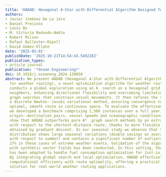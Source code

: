 ```yaml
---
title: 'HADAD: Hexagonal A-Star with Differential Algorithm Designed for Weather Routing'
authors:
- Javier Jiménez De La Jara
- Daniel Precioso
- Louis Bu
- M. Victoria Redondo-Neble
- Robert Milson
- Rafael Ballester-Ripoll
- David Gómez-Ullate
date: '2025-03-01'
publishDate: '2025-10-21T14:54:43.549228Z'
publication_types:
- article-journal
publication: '*Ocean Engineering*'
doi: 10.1016/j.oceaneng.2024.120050
abstract: We present HADAD (Hexagonal A-Star with Differential Algorithm Designed
  for weather routing), a novel optimization algorithm for weather routing. HADAD
  conducts a global exploration using an A  search on a hexagonal grid with higher-order
  neighbors, enhancing directional flexibility and overcoming limitations of traditional
  graph searches that constrain vessel movements. It then refines the solution using
  a discrete Newton--Jacobi variational method, ensuring convergence to a locally
  optimal, smooth route in continuous space. To evaluate the effectiveness of HADAD,
  we developed a benchmark comprising 1,560 instances over a full year, varying in
  origin--destination pairs, vessel speeds and oceanographic conditions. Our results
  show that HADAD outperforms pure A*  graph search methods by an extra 4% savings
  with respect to the shortest-distance route, thanks to more flexible smoother trajectories
  obtained by gradient descent. In our seasonal study we observe that the savings
  distribution shows large seasonal variations (double savings on average in winter
  with respect to summer) and contains a significant number of outliers. Savings reach
  27% in these cases of extreme weather events. Validation of the algorithm performed
  with synthetic vector fields has been conducted. In this setting, the algorithm
  has been adapted to handle fuel consumption optimization for Just-in-Time arrival.
  By integrating global search and local optimization, HADAD effectively balances
  computational efficiency with route optimality, offering a practical and adaptable
  solution for real-world weather routing applications.
---
```


